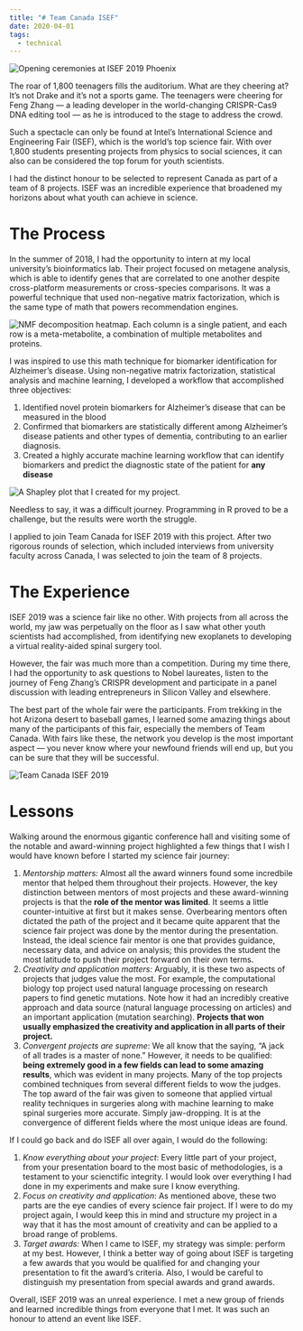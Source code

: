 ```yaml
---
title: "# Team Canada ISEF"
date: 2020-04-01
tags:
  - technical
---
```

![Opening ceremonies at ISEF 2019 Phoenix](https://miro.medium.com/max/6002/1*6dTs847m314W7cpjPyYJfg.jpeg)

The roar of 1,800 teenagers fills the auditorium. What are they cheering at? It’s not Drake and it’s not a sports game. The teenagers were cheering for Feng Zhang — a leading developer in the world-changing CRISPR-Cas9 DNA editing tool — as he is introduced to the stage to address the crowd.

Such a spectacle can only be found at Intel’s International Science and Engineering Fair (ISEF), which is the world’s top science fair. With over 1,800 students presenting projects from physics to social sciences, it can also can be considered the top forum for youth scientists.

I had the distinct honour to be selected to represent Canada as part of a team of 8 projects. ISEF was an incredible experience that broadened my horizons about what youth can achieve in science.

# The Process

In the summer of 2018, I had the opportunity to intern at my local university’s bioinformatics lab. Their project focused on metagene analysis, which is able to identify genes that are correlated to one another despite cross-platform measurements or cross-species comparisons. It was a powerful technique that used non-negative matrix factorization, which is the same type of math that powers recommendation engines.

![NMF decomposition heatmap. Each column is a single patient, and each row is a meta-metabolite, a combination of multiple metabolites and proteins.](https://miro.medium.com/max/1052/1*klvN7__pJzC7qAT2PnBz6w.png)

I was inspired to use this math technique for biomarker identification for Alzheimer’s disease. Using non-negative matrix factorization, statistical analysis and machine learning, I developed a workflow that accomplished three objectives:

1. Identified novel protein biomarkers for Alzheimer’s disease that can be measured in the blood
2. Confirmed that biomarkers are statistically different among Alzheimer’s disease patients and other types of dementia, contributing to an earlier diagnosis.
3. Created a highly accurate machine learning workflow that can identify biomarkers and predict the diagnostic state of the patient for **any disease**

![A Shapley plot that I created for my project.](https://miro.medium.com/max/1666/1*JGQPzo_woYyPUEqYlMo_iw.png)

Needless to say, it was a difficult journey. Programming in R proved to be a challenge, but the results were worth the struggle.

I applied to join Team Canada for ISEF 2019 with this project. After two rigorous rounds of selection, which included interviews from university faculty across Canada, I was selected to join the team of 8 projects.

# The Experience

ISEF 2019 was a science fair like no other. With projects from all across the world, my jaw was perpetually on the floor as I saw what other youth scientists had accomplished, from identifying new exoplanets to developing a virtual reality-aided spinal surgery tool.

However, the fair was much more than a competition. During my time there, I had the opportunity to ask questions to Nobel laureates, listen to the journey of Feng Zhang’s CRISPR development and participate in a panel discussion with leading entrepreneurs in Silicon Valley and elsewhere.

The best part of the whole fair were the participants. From trekking in the hot Arizona desert to baseball games, I learned some amazing things about many of the participants of this fair, especially the members of Team Canada. With fairs like these, the network you develop is the most important aspect — you never know where your newfound friends will end up, but you can be sure that they will be successful.

![Team Canada ISEF 2019](https://miro.medium.com/max/1920/1*uSmUfVDBrYkcpNOzrI7b1w.jpeg)

# Lessons

Walking around the enormous gigantic conference hall and visiting some of the notable and award-winning project highlighted a few things that I wish I would have known before I started my science fair journey:

1. _Mentorship matters:_ Almost all the award winners found some incredbile mentor that helped them throughout their projects. However, the key distinction between mentors of most projects and these award-winning projects is that the **role of the mentor was limited**. It seems a little counter-intuitive at first but it makes sense. Overbearing mentors often dictated the path of the project and it became quite apparent that the science fair project was done by the mentor during the presentation. Instead, the ideal science fair mentor is one that provides guidance, necessary data, and advice on analysis; this provides the student the most latitude to push their project forward on their own terms.
2. _Creativity and application matters:_ Arguably, it is these two aspects of projects that judges value the most. For example, the computational biology top project used natural language processing on research papers to find genetic mutations. Note how it had an incredibly creative approach and data source (natural language processing on articles) and an important application (mutation searching). **Projects that won usually emphasized the creativity and application in all parts of their project.**
3. _Convergent projects are supreme_: We all know that the saying, “A jack of all trades is a master of none.” However, it needs to be qualified: **being extremely good in a few fields can lead to some amazing results**, which was evident in many projects. Many of the top projects combined techniques from several different fields to wow the judges. The top award of the fair was given to someone that applied virtual reality techniques in surgeries along with machine learning to make spinal surgeries more accurate. Simply jaw-dropping. It is at the convergence of different fields where the most unique ideas are found.

If I could go back and do ISEF all over again, I would do the following:

1. _Know everything about your project_: Every little part of your project, from your presentation board to the most basic of methodologies, is a testament to your scienctific integrity. I would look over everything I had done in my experiments and make sure I know everything.
2. _Focus on creativity and application_: As mentioned above, these two parts are the eye candies of every science fair project. If I were to do my project again, I would keep this in mind and structure my project in a way that it has the most amount of creativity and can be applied to a broad range of problems.
3. _Target awards:_ When I came to ISEF, my strategy was simple: perform at my best. However, I think a better way of going about ISEF is targeting a few awards that you would be qualified for and changing your presentation to fit the award’s criteria. Also, I would be careful to distinguish my presentation from special awards and grand awards.

Overall, ISEF 2019 was an unreal experience. I met a new group of friends and learned incredible things from everyone that I met. It was such an honour to attend an event like ISEF.
